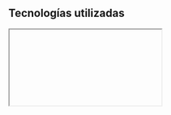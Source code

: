 ## Tecnologías utilizadas

<iframe
  class="mindmap-iframe"
  data-src="mindmap.html"
  data-preload
></iframe>
